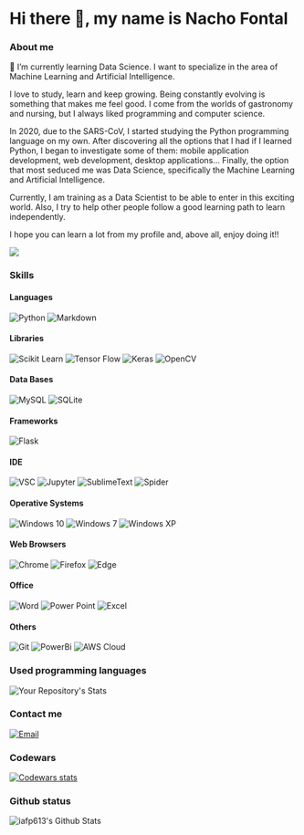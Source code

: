 # Hi there 👋, my name is Nacho Fontal

### About me

🌱 I’m currently learning Data Science. I want to specialize in the area of Machine Learning and Artificial Intelligence.

I love to study, learn and keep growing. Being constantly evolving is something that makes me feel good. I come from the worlds of gastronomy and nursing, but I always liked programming and computer science.

In 2020, due to the SARS-CoV, I started studying the Python programming language on my own.
After discovering all the options that I had if I learned Python, I began to investigate some of them: mobile application development, web development, desktop applications... Finally, the option that most seduced me was Data Science, specifically the Machine Learning and Artificial Intelligence.

Currently, I am training as a Data Scientist to be able to enter in this exciting world. Also, I try to help other people follow a good learning path to learn independently.

I hope you can learn a lot from my profile and, above all, enjoy doing it!!

<img src="https://komarev.com/ghpvc/?username=iafp613"/>

### Skills

#### Languages

![Python](https://img.shields.io/badge/python-306998?style=for-the-badge&logo=python&logoColor=306998&labelColor=FFD43B)
![Markdown](https://img.shields.io/badge/Markdown-000000?style=for-the-badge&logo=markdown&logoColor=white)

#### Libraries
![Scikit Learn](https://img.shields.io/badge/scikit_learn-F7931E?style=for-the-badge&logo=scikit-learn&logoColor=white)
![Tensor Flow](https://img.shields.io/badge/TensorFlow-FF6F00?style=for-the-badge&logo=TensorFlow&logoColor=white)
![Keras](https://img.shields.io/badge/Keras-D00000?style=for-the-badge&logo=Keras&logoColor=white)
![OpenCV](https://img.shields.io/badge/OpenCV-27338e?style=for-the-badge&logo=OpenCV&logoColor=white)

#### Data Bases
![MySQL](https://img.shields.io/badge/MySQL-00000F?style=for-the-badge&logo=mysql&logoColor=white)
![SQLite](https://img.shields.io/badge/SQLite-07405E?style=for-the-badge&logo=sqlite&logoColor=white)

#### Frameworks
![Flask](https://img.shields.io/badge/Flask-000000?style=for-the-badge&logo=flask&logoColor=white)

#### IDE
![VSC](https://img.shields.io/badge/Visual_Studio_Code-0078D4?style=for-the-badge&logo=visual%20studio%20code&logoColor=white)
![Jupyter](https://img.shields.io/badge/Jupyter-F37626.svg?&style=for-the-badge&logo=Jupyter&logoColor=white)
![SublimeText](https://img.shields.io/badge/sublime_text-%23575757.svg?&style=for-the-badge&logo=sublime-text&logoColor=important)
![Spider](https://img.shields.io/badge/Spyder-838485?style=for-the-badge&logo=spyder%20ide&logoColor=maroon)

#### Operative Systems
![Windows 10](https://img.shields.io/badge/Windows_10-0078D6?style=for-the-badge&logo=windows&logoColor=white)
![Windows 7](https://img.shields.io/badge/Windows_7-003399?style=for-the-badge&logo=windows-xp&logoColor=white)
![Windows XP](https://img.shields.io/badge/Windows_XP-008080?style=for-the-badge&logo=windows-xp&logoColor=white)

#### Web Browsers
![Chrome](https://img.shields.io/badge/Google_chrome-4285F4?style=for-the-badge&logo=Google-chrome&logoColor=white)
![Firefox](https://img.shields.io/badge/Firefox_Browser-FF7139?style=for-the-badge&logo=Firefox-Browser&logoColor=white)
![Edge](https://img.shields.io/badge/Microsoft_Edge-0078D7?style=for-the-badge&logo=Microsoft-edge&logoColor=white)

#### Office
![Word](https://img.shields.io/badge/Microsoft_Word-2B579A?style=for-the-badge&logo=microsoft-word&logoColor=white)
![Power Point](https://img.shields.io/badge/Microsoft_PowerPoint-B7472A?style=for-the-badge&logo=microsoft-powerpoint&logoColor=white)
![Excel](https://img.shields.io/badge/Microsoft_Excel-217346?style=for-the-badge&logo=microsoft-excel&logoColor=white)

#### Others

![Git](https://img.shields.io/badge/Git-F05032?style=for-the-badge&logo=git&logoColor=white)
![PowerBi](https://img.shields.io/badge/PowerBI-F2C811?style=for-the-badge&logo=Power%20BI&logoColor=white)
![AWS Cloud](https://img.shields.io/badge/Amazon_AWS-232F3E?style=for-the-badge&logo=amazon-aws&logoColor=white)

### Used programming languages

![Your Repository's Stats](https://github-readme-stats.vercel.app/api/top-langs/?username=iafp613&theme=blue-green)

### Contact me

[![Email](https://img.shields.io/badge/iafp613@gmail.com-my_personal_email-EA4335?style=for-the-badge&logo=gmail&logoColor=BB001B&labelColor=FBBC05)](mailto:iafp613@gmail.com)

### Codewars

[![Codewars stats](https://www.codewars.com/users/iafp613/badges/large)](https://www.codewars.com/users/iafp613)

### Github status

<img align="left" alt="iafp613's Github Stats" src="https://github-readme-stats.vercel.app/api?username=iafp613&show_icons=true&hide_border=true" />
